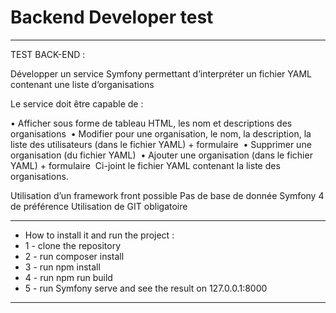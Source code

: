 # Backend Developer test
****
TEST BACK-END :

Développer un service Symfony permettant d’interpréter un fichier YAML contenant une liste d’organisations

Le service doit être capable de :

•	Afficher sous forme de tableau HTML, les nom et descriptions des organisations 
•	Modifier pour une organisation, le nom, la description, la liste des utilisateurs (dans le fichier YAML) + formulaire 
•	Supprimer une organisation (du fichier YAML) 
•	Ajouter une organisation (dans le fichier YAML) + formulaire 
Ci-joint le fichier YAML contenant la liste des organisations.

Utilisation d’un framework front possible
Pas de base de donnée
Symfony 4 de préférence
Utilisation de GIT obligatoire
*****
* How to install it and run the project :
* 1 - clone the repository
* 2 - run composer install
* 3 - run npm install
* 4 - run npm run build
* 5 - run Symfony serve and see the result on 127.0.0.1:8000

*******
